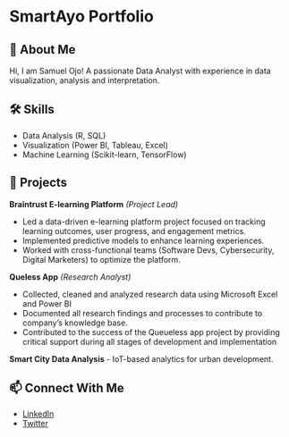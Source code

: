 # SmartAyo Portfolio
## 👋 About Me
Hi, I am Samuel Ojo! A passionate Data Analyst with experience in data visualization, analysis and interpretation.

## 🛠️ Skills
- Data Analysis (R, SQL)
- Visualization (Power BI, Tableau, Excel)
- Machine Learning (Scikit-learn, TensorFlow)

## 📂 Projects
**Braintrust E-learning Platform** *(Project Lead)*  
  - Led a data-driven e-learning platform project focused on tracking learning outcomes, user progress, and engagement metrics.  
  - Implemented predictive models to enhance learning experiences.  
  - Worked with cross-functional teams (Software Devs, Cybersecurity, Digital Marketers) to optimize the platform.

**Queless App** *(Research Analyst)*
-  Collected, cleaned and analyzed research data using Microsoft Excel and Power BI
-  Documented all research findings and processes to contribute to company’s knowledge base.
-  Contributed to the success of the Queueless app project by providing critical support during all stages of development and implementation

 **Smart City Data Analysis** - IoT-based analytics for urban development.

## 📫 Connect With Me
- [LinkedIn](www.linkedin.com/in/samuel-oluwaseun-ojo)
- [Twitter](https://x.com/Merije124?t=5NzxMQsQ7_Qd_Lxj4h1iHQ&s=09)
